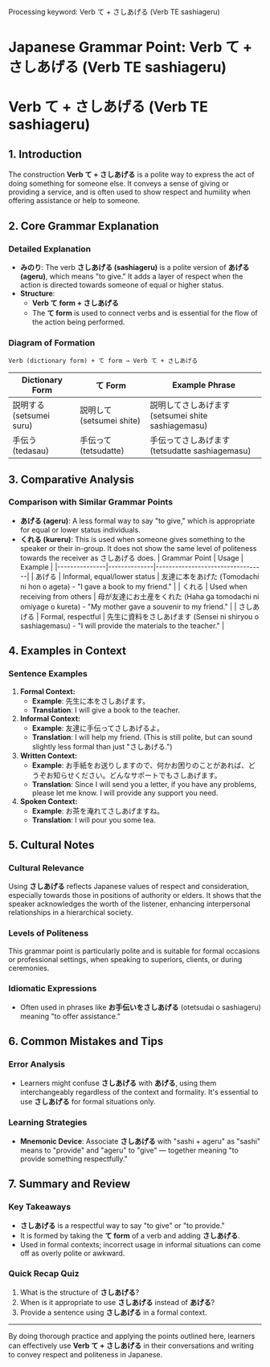 Processing keyword: Verb て + さしあげる (Verb TE sashiageru)
# Japanese Grammar Point: Verb て + さしあげる (Verb TE sashiageru)
# Verb て + さしあげる (Verb TE sashiageru)
## 1. Introduction
The construction **Verb て + さしあげる** is a polite way to express the act of doing something for someone else. It conveys a sense of giving or providing a service, and is often used to show respect and humility when offering assistance or help to someone.
## 2. Core Grammar Explanation
### Detailed Explanation
- **みのり**: The verb **さしあげる (sashiageru)** is a polite version of **あげる (ageru)**, which means "to give." It adds a layer of respect when the action is directed towards someone of equal or higher status. 
- **Structure**: 
    - **Verb て form + さしあげる** 
    - The **て form** is used to connect verbs and is essential for the flow of the action being performed.
### Diagram of Formation
```
Verb (dictionary form) + て form → Verb て + さしあげる
```
| Dictionary Form | て Form      | Example Phrase           |
|------------------|--------------|--------------------------|
| 説明する (setsumei suru)  | 説明して (setsumei shite)  | 説明してさしあげます (setsumei shite sashiagemasu) |
| 手伝う (tedasau)         | 手伝って (tetsudatte)     | 手伝ってさしあげます (tetsudatte sashiagemasu)      |
## 3. Comparative Analysis
### Comparison with Similar Grammar Points
- **あげる (ageru)**: A less formal way to say "to give," which is appropriate for equal or lower status individuals.
- **くれる (kureru)**: This is used when someone gives something to the speaker or their in-group. It does not show the same level of politeness towards the receiver as さしあげる does.
| Grammar Point | Usage        | Example                          |
|---------------|--------------|----------------------------------|
| あげる         | Informal, equal/lower status  | 友達に本をあげた (Tomodachi ni hon o ageta) - "I gave a book to my friend." |
| くれる        | Used when receiving from others | 母が友達にお土産をくれた (Haha ga tomodachi ni omiyage o kureta) - "My mother gave a souvenir to my friend." |
| さしあげる     | Formal, respectful   | 先生に資料をさしあげます (Sensei ni shiryou o sashiagemasu) - "I will provide the materials to the teacher." |
## 4. Examples in Context
### Sentence Examples
1. **Formal Context:**
   - **Example**: 先生に本をさしあげます。
   - **Translation**: I will give a book to the teacher.
2. **Informal Context:**
   - **Example**: 友達に手伝ってさしあげるよ。
   - **Translation**: I will help my friend. (This is still polite, but can sound slightly less formal than just "さしあげる.")
3. **Written Context:**
   - **Example**: お手紙をお送りしますので、何かお困りのことがあれば、どうぞお知らせください。どんなサポートでもさしあげます。
   - **Translation**: Since I will send you a letter, if you have any problems, please let me know. I will provide any support you need.
4. **Spoken Context:**
   - **Example**: お茶を淹れてさしあげますね。
   - **Translation**: I will pour you some tea.
## 5. Cultural Notes
### Cultural Relevance
Using **さしあげる** reflects Japanese values of respect and consideration, especially towards those in positions of authority or elders. It shows that the speaker acknowledges the worth of the listener, enhancing interpersonal relationships in a hierarchical society.
### Levels of Politeness
This grammar point is particularly polite and is suitable for formal occasions or professional settings, when speaking to superiors, clients, or during ceremonies.
### Idiomatic Expressions
- Often used in phrases like **お手伝いをさしあげる** (otetsudai o sashiageru) meaning "to offer assistance."
## 6. Common Mistakes and Tips
### Error Analysis
- Learners might confuse **さしあげる** with **あげる**, using them interchangeably regardless of the context and formality. It's essential to use **さしあげる** for formal situations only.
  
### Learning Strategies
- **Mnemonic Device**: Associate **さしあげる** with "sashi + ageru" as "sashi" means to "provide" and "ageru" to "give" — together meaning "to provide something respectfully." 
## 7. Summary and Review
### Key Takeaways
- **さしあげる** is a respectful way to say "to give" or "to provide."
- It is formed by taking the **て form** of a verb and adding **さしあげる**.
- Used in formal contexts; incorrect usage in informal situations can come off as overly polite or awkward.
### Quick Recap Quiz
1. What is the structure of **さしあげる**?
2. When is it appropriate to use **さしあげる** instead of **あげる**?
3. Provide a sentence using **さしあげる** in a formal context. 
---
By doing thorough practice and applying the points outlined here, learners can effectively use **Verb て + さしあげる** in their conversations and writing to convey respect and politeness in Japanese.

